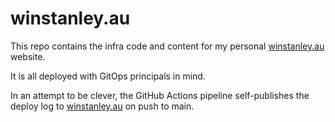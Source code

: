 # winstanley.au

This repo contains the infra code and content for my personal [winstanley.au](https://winstanley.au) website.  

It is all deployed with GitOps principals in mind.  

In an attempt to be clever, the GitHub Actions pipeline self-publishes the deploy log to [winstanley.au](https://winstanley.au) on push to main.  
